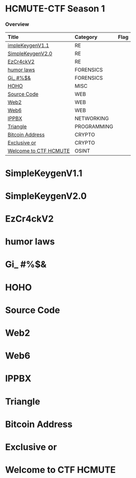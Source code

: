 # HCMUTE-CTF Season 1

### Overview
 | Title                                           | Category    | Flag |
 | :---------------------------------------------- | :---------- | :------ |
 | [impleKeygenV1.1](#SimpleKeygenV11)             | RE          |  |
 | [SimpleKeygenV2.0](#SimpleKeygenV20)            | RE          |  |
 | [EzCr4ckV2](#EzCr4ckV2)                         | RE          |  |
 | [humor laws](#humor-laws)                       | FORENSICS   |  |
 | [Gi_ #%$&](#Gi_-)                               | FORENSICS   |  |
 | [HOHO](#HOHO)                                   | MISC        |  |
 | [Source Code](#Source-Code)                     | WEB         |  |
 | [Web2](#Web2)                                   | WEB         |  |
 | [Web6](#Web6)                                   | WEB         |  |
 | [IPPBX](#IPPBX)                                 | NETWORKING  |  |
 | [Triangle](#Triangle)                           | PROGRAMMING |  |
 | [Bitcoin Address](#Bitcoin-Address)             | CRYPTO      |  |
 | [Exclusive or](#Exclusive-or)                   | CRYPTO      |  |
 | [Welcome to CTF HCMUTE](#Welcome-to-CTF-HCMUTE) | OSINT       |  |

# SimpleKeygenV1.1
# SimpleKeygenV2.0
# EzCr4ckV2
# humor laws
# Gi_ #%$&
# HOHO
# Source Code
# Web2
# Web6
# IPPBX
# Triangle
# Bitcoin Address
# Exclusive or
# Welcome to CTF HCMUTE
